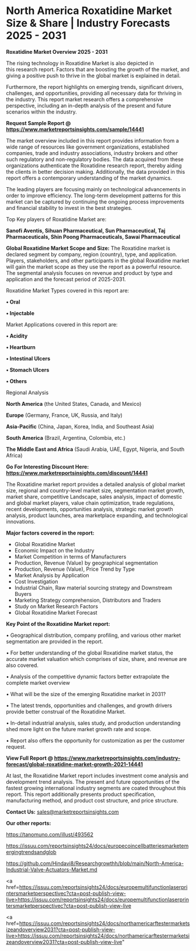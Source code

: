 # North America Roxatidine Market Size & Share | Industry Forecasts 2025 - 2031

<Strong> Roxatidine Market Overview 2025 - 2031</strong>

The rising technology in Roxatidine Market is also depicted in this research report. Factors that are boosting the growth of the market, and giving a positive push to thrive in the global market is explained in detail.

Furthermore, the report highlights on emerging trends, significant drivers, challenges, and opportunities, providing all necessary data for thriving in the industry. This report market research offers a comprehensive perspective, including an in-depth analysis of the present and future scenarios within the industry.

<strong>Request Sample Report @ <a href=https://www.marketreportsinsights.com/sample/14441>https://www.marketreportsinsights.com/sample/14441</a></strong>

The market overview included in this report provides information from a wide range of resources like government organizations, established companies, trade and industry associations, industry brokers and other such regulatory and non-regulatory bodies. The data acquired from these organizations authenticate the Roxatidine research report, thereby aiding the clients in better decision making. Additionally, the data provided in this report offers a contemporary understanding of the market dynamics.

The leading players are focusing mainly on technological advancements in order to improve efficiency. The long-term development patterns for this market can be captured by continuing the ongoing process improvements and financial stability to invest in the best strategies.

Top Key players of Roxatidine Market are:

<strong>Sanofi Aventis, Sihuan Pharmaceutical, Sun Pharmaceutical, Taj Pharmaceuticals, Shin Poong Pharmaceuticals, Sawai Pharmaceutical</strong>

<strong><b>Global Roxatidine Market Scope and Size:</b></strong>
The Roxatidine market is declared segment by company, region (country), type, and application. Players, stakeholders, and other participants in the global Roxatidine market will gain the market scope as they use the report as a powerful resource. The segmental analysis focuses on revenue and product by type and application and the forecast period of 2025-2031.

Roxatidine Market Types covered in this report are:

<strong>• Oral

• Injectable</strong>

Market Applications covered in this report are:

<strong>• Acidity

• Heartburn

• Intestinal Ulcers

• Stomach Ulcers

• Others</strong> 

Regional Analysis

<strong>North America</strong> (the United States, Canada, and Mexico)

<strong>Europe</strong> (Germany, France, UK, Russia, and Italy)

<strong>Asia-Pacific</strong> (China, Japan, Korea, India, and Southeast Asia)

<strong>South America</strong> (Brazil, Argentina, Colombia, etc.)

<strong>The Middle East and Africa</strong> (Saudi Arabia, UAE, Egypt, Nigeria, and South Africa)

<strong>Go For Interesting Discount Here: <a href=https://www.marketreportsinsights.com/discount/14441>https://www.marketreportsinsights.com/discount/14441</a></strong>

The Roxatidine market report provides a detailed analysis of global market size, regional and country-level market size, segmentation market growth, market share, competitive Landscape, sales analysis, impact of domestic and global market players, value chain optimization, trade regulations, recent developments, opportunities analysis, strategic market growth analysis, product launches, area marketplace expanding, and technological innovations.

<strong><b>Major factors covered in the report:</b></strong>
<ul>
  <li>Global Roxatidine Market </li>
  <li>Economic Impact on the Industry</li>
  <li>Market Competition in terms of Manufacturers</li>
  <li>Production, Revenue (Value) by geographical segmentation</li>
  <li>Production, Revenue (Value), Price Trend by Type</li>
  <li>Market Analysis by Application</li>
  <li>Cost Investigation</li>
  <li>Industrial Chain, Raw material sourcing strategy and Downstream Buyers</li>
  <li>Marketing Strategy comprehension, Distributors and Traders</li>
  <li>Study on Market Research Factors</li>
  <li>Global Roxatidine Market Forecast</li>
</ul>

<strong><b>Key Point of the Roxatidine Market report:</b></strong>

• Geographical distribution, company profiling, and various other market segmentation are provided in the report.

• For better understanding of the global Roxatidine market status, the accurate market valuation which comprises of size, share, and revenue are also covered.

• Analysis of the competitive dynamic factors better extrapolate the complete market overview

• What will be the size of the emerging Roxatidine market in 2031?

• The latest trends, opportunities and challenges, and growth drivers provide better construal of the Roxatidine Market.

• In-detail industrial analysis, sales study, and production understanding shed more light on the future market growth rate and scope.

• Report also offers the opportunity for customization as per the customer request.

<strong><b>View Full Report @ <a href=https://www.marketreportsinsights.com/industry-forecast/global-roxatidine-market-growth-2021-14441>https://www.marketreportsinsights.com/industry-forecast/global-roxatidine-market-growth-2021-14441</a></b></strong>


At last, the Roxatidine Market report includes investment come analysis and development trend analysis. The present and future opportunities of the fastest growing international industry segments are coated throughout this report. This report additionally presents product specification, manufacturing method, and product cost structure, and price structure.

<strong>Contact Us:</strong>
sales@marketreportsinsights.com

<strong>Our other reports:</strong>

<a href=https://tanomuno.com/illust/493562>https://tanomuno.com/illust/493562</a>

<a href=https://issuu.com/reportsinsights24/docs/europecoincellbatteriesmarketemergingtrendsandglob>https://issuu.com/reportsinsights24/docs/europecoincellbatteriesmarketemergingtrendsandglob</a>

<a href=https://github.com/Hindavi8/Researchgrowthh/blob/main/North-America-Industrial-Valve-Actuators-Market.md>https://github.com/Hindavi8/Researchgrowthh/blob/main/North-America-Industrial-Valve-Actuators-Market.md</a>

<a href=https://issuu.com/reportsinsights24/docs/europemultifunctionlaserprintersmarketperspectivec?cta=post-publish-view-live>https://issuu.com/reportsinsights24/docs/europemultifunctionlaserprintersmarketperspectivec?cta=post-publish-view-live</a>

<a href=https://issuu.com/reportsinsights24/docs/northamericarftestermarketsizeandoverview2031?cta=post-publish-view-live>https://issuu.com/reportsinsights24/docs/northamericarftestermarketsizeandoverview2031?cta=post-publish-view-live</a>"
